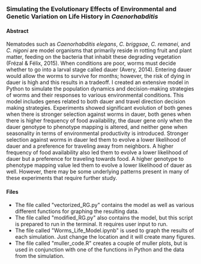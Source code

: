 ### Simulating the Evolutionary Effects of Environmental and Genetic Variation on Life History in *Caenorhabditis*

#### Abstract
Nematodes such as *Caenorhabditis elegans*, *C. briggsae*, *C. remanei*, and *C. nigoni* are model organisms that primarily reside in rotting fruit and plant matter, feeding on
the bacteria that inhabit these degrading vegetation (Frézal & Félix, 2015). When conditions are poor, worms must decide whether to go into a larval stage called dauer (Avery,
2014). Entering dauer would allow the worms to survive for months; however, the risk of dying in dauer is high and this results in a tradeoff. I created an extensive model in
Python to simulate the population dynamics and decision-making strategies of worms and their responses to various environmental conditions. This model includes genes related to
both dauer and travel direction decision making strategies. Experiments showed significant evolution of both genes when there is stronger selection against worms in dauer, both
genes when there is higher frequency of food availability, the dauer gene only when the dauer genotype to phenotype mapping is altered, and neither gene when seasonality in terms
of environmental productivity is introduced. Stronger selection against worms in dauer led them to evolve a lower likelihood of dauer and a preference for traveling away from
neighbors. A higher frequency of food availability also led them to evolve a lower likelihood of dauer but a preference for traveling towards food. A higher genotype to phenotype
mapping value led them to evolve a lower likelihood of dauer as well. However, there may be some underlying patterns present in many of these experiments that require further
study.

#### Files
- The file called "vectorized_RG.py" contains the model as well as various different functions for graphing the resulting data.
- The file called "modified_RG.py" also contains the model, but this script is prepared to run in the terminal. It requires user input to run.
- The file called "Worms_Life_Model.ipynb" is used to graph the results of each simulation. Just change the location and it will create many figures.
- The file called "muller_code.R" creates a couple of muller plots, but is used in conjunction with one of the functions in Python and the data from the simulation.
